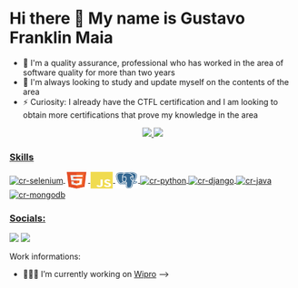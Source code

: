 # Hi there 👋 My name is Gustavo Franklin Maia

- 🔭 I'm a quality assurance, professional who has worked in the area of software quality for more than two years
- 🧠 I'm always looking to study and update myself on the contents of the area
- ⚡ Curiosity: I already have the CTFL certification and I am looking to obtain more certifications that prove my knowledge in the area

<div align="center">
  <a href="https://github.com/GustavoFranklinMaia">
  <img height="180em" src="https://github-readme-stats.vercel.app/api?username=GustavoFranklinMaia&show_icons=true&theme=dracula&include_all_commits=true&count_private=true"/>
  <img height="180em" src="https://github-readme-stats.vercel.app/api/top-langs/?username=GustavoFranklinMaia&layout=compact&langs_count=7&theme=dracula"/>
</div>

  ### Skills
 <div style="display: inline_block">
   <img align="center" alt="cr-selenium" height="30" width="40" src="https://cdn.jsdelivr.net/gh/devicons/devicon/icons/selenium/selenium-original.svg" />
   <img align="center" alt="cr-HTML" height="30" width="40" src="https://raw.githubusercontent.com/devicons/devicon/master/icons/html5/html5-original.svg">
   <img align="center" alt="cr-javascript" height="30" width="40" src="https://raw.githubusercontent.com/devicons/devicon/master/icons/javascript/javascript-plain.svg">         
   <img align="center" alt="cr-postgresql" height="30" width="40" src="https://raw.githubusercontent.com/devicons/devicon/master/icons/postgresql/postgresql-plain.svg">
   <img align="center" alt="cr-python" height="30" width="40"  src="https://cdn.jsdelivr.net/gh/devicons/devicon/icons/python/python-original.svg" />
   <img align="center" alt="cr-django" height="30" width="40" src="https://cdn.jsdelivr.net/gh/devicons/devicon/icons/django/django-plain.svg" />
   <img align="center" alt="cr-java" height="30" width="40" src="https://cdn.jsdelivr.net/gh/devicons/devicon/icons/java/java-original.svg" />
   <img align="center" alt="cr-mongodb" height="30" width="40" src="https://cdn.jsdelivr.net/gh/devicons/devicon/icons/mongodb/mongodb-original-wordmark.svg" />
   
</div>

  ### **Socials:**

<div>
  <a href = "mailto:gustavo.franklin.maia@gmail.com"><img src="https://img.shields.io/badge/Gmail-D14836?style=for-the-badge&logo=gmail&logoColor=white" target="_blank"></a>
  <a href="https://www.linkedin.com/in/gustavo-franklin-maia-24955b187/" target="_blank"><img src="https://img.shields.io/badge/-LinkedIn-%230077B5?style=for-the-badge&logo=linkedin&logoColor=white" target="_blank"></a>   
</div>

Work informations:

- 👨🏻‍💻 I’m currently working on [Wipro](https://www.wipro.com/)
-->
